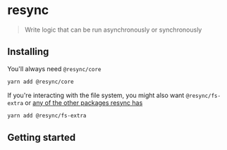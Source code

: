 # resync

> Write logic that can be run asynchronously or synchronously

## Installing

You'll always need `@resync/core`

```bash
yarn add @resync/core
```

If you're interacting with the file system, you might also want `@resync/fs-extra` or [any of the other packages resync has]()

```bash
yarn add @resync/fs-extra
```

## Getting started
